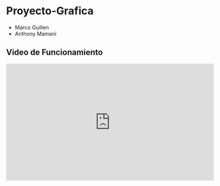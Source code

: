 # Proyecto-Grafica

- Marco Guillen
- Anthony Mamani

## Video de Funcionamiento
<iframe width="560" height="315" src="https://www.youtube.com/embed/THdssa6vNI4" frameborder="0" allow="accelerometer; autoplay; clipboard-write; encrypted-media; gyroscope; picture-in-picture" allowfullscreen></iframe>

